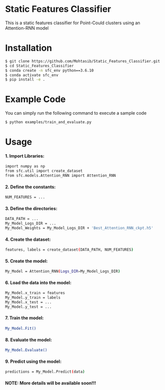 # Static Features Classifier

This is a static features classifier for Point-Could clusters using an Attention-RNN model 




# Installation

```bash
$ git clone https://github.com/Mohtasib/Static_Features_Classifier.git
$ cd Static_Features_Classifier
$ conda create -n sfc_env python==3.6.10
$ conda activate sfc_env
$ pip install -e .
```

# Example Code

You can simply run the following command to execute a sample code

```bash
$ python examples/train_and_evaluate.py
```

# Usage
#### 1. Import Libraries:
```bash
import numpy as np
from sfc.util import create_dataset
from sfc.models.Attention_RNN import Attention_RNN
```

#### 2. Define the constants:
```bash
NUM_FEATURES = ...
```

#### 3. Define the directories:
```bash
DATA_PATH = ...
My_Model_Logs_DIR = ...
My_Model_Weights = My_Model_Logs_DIR + 'Best_Attention_RNN_ckpt.h5'
```

#### 4. Create the dataset:
```bash
features, labels = create_dataset(DATA_PATH, NUM_FEATURES)
```

#### 5. Create the model:
```bash
My_Model = Attention_RNN(Logs_DIR=My_Model_Logs_DIR)
```

#### 6. Load the data into the model:
```bash
My_Model.x_train = features
My_Model.y_train = labels
My_Model.x_test = ...
My_Model.y_test = ...
```

#### 7. Train the model:
```bash
My_Model.Fit()
```

#### 8. Evaluate the model:
```bash
My_Model.Evaluate()
```

#### 9. Predict using the model:
```bash
predictions = My_Model.Predict(data)
```

#### NOTE: More details will be available soon!!!
